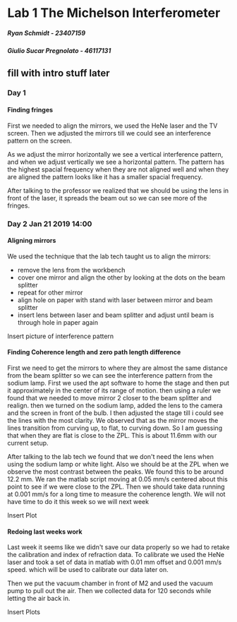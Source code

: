 # Lab 1 The Michelson Interferometer
##### Ryan Schmidt - 23407159
##### Giulio Sucar Pregnolato - 46117131

## fill with intro stuff later

### Day 1

#### Finding fringes
First we needed to align the mirrors, we used the HeNe laser and the TV screen. Then we adjusted the mirrors till we could see an interference pattern on the screen.

As we adjust the mirror horizontally we see a vertical interference pattern, and when we adjust vertically we see a horizontal pattern. The pattern has the highest spacial frequency when they are not aligned well and when they are aligned the pattern looks like it has a smaller spacial frequency.

After talking to the professor we realized that we should be using the lens in front of the laser, it spreads the beam out so we can see more of the fringes.


### Day 2 Jan 21 2019 14:00

#### Aligning mirrors

We used the technique that the lab tech taught us to align the mirrors:
- remove the lens from the workbench
- cover one mirror and align the other by looking at the dots on the beam splitter
- repeat for other mirror
- align hole on paper with stand with laser between mirror and beam splitter
- insert lens between laser and beam splitter and adjust until beam is through hole in paper again

Insert picture of interference pattern

#### Finding Coherence length and zero path length difference

First we need to get the mirrors to where they are almost the same distance from the beam splitter so we can see the interference pattern from the sodium lamp. First we used the apt software to home the stage and then put it approximately in the center of its range of motion. then using a ruler we found that we needed to move mirror 2 closer to the beam splitter and realign. then we turned on the sodium lamp, added the lens to the camera and the screen in front of the bulb. I then adjusted the stage till i could see the lines with the most clarity. We observed that as the mirror moves the lines transition from curving up, to flat, to curving down. So I am guessing that when they are flat is close to the ZPL. This is about 11.6mm with our current setup.

After talking to the lab tech we found that we don't need the lens when using the sodium lamp or white light. Also we should be at the ZPL when we observe the most contrast between the peaks. We found this to be around 12.2 mm. We ran the matlab script moving at 0.05 mm/s centered about this point to see if we were close to the ZPL. Then we should take data running at 0.001 mm/s for a long time to measure the coherence length. We will not have time to do it this week so we will next week

Insert Plot

#### Redoing last weeks work

Last week it seems like we didn't save our data properly so we had to retake the calibration and index of refraction data. To calibrate we used the HeNe laser and took a set of data in matlab with 0.01 mm offset and 0.001 mm/s speed. which will be used to calibrate our data later on.

Then we put the vacuum chamber in front of M2 and used the vacuum pump to pull out the air. Then we collected data for 120 seconds while letting the air back in.

Insert Plots 
